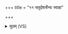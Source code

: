 +++
title = "११ चतुर्दशर्चेभ्यः स्वाहा"

+++
<details><summary>मूलम् (VS)</summary>

च॑तुर्दश॒र्चेभ्यः॒ स्वाहा॑ ॥
</details>